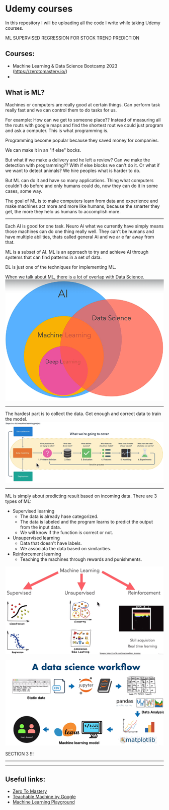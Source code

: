 # Udemy courses

In this repository I will be uploading all the code I write while taking Udemy courses.

ML SUPERVISED REGRESSION FOR STOCK TREND PREDICTION

## Courses:
- Machine Learning & Data Science Bootcamp 2023
  (https://zerotomastery.io/)
-

## What is ML?
Machines or computers are really good at certain things.
Can perform task really fast and we can control them to do tasks for us.


For example:
How can we get to someone place??
Instead of measuring all the routs with google maps and find the shortest rout
we could just program and ask a computer. This is what programming is.

Programming become popular because they saved money for companies.

We can make it in an "if else" bocks.

But what if we make a delivery and he left a review?
Can we make the detection with programming??
With if else blocks we can't do it.
Or what if we want to detect animals?
We hire peoples what is harder to do.

But ML can do it and have so many applications.
Thing what computers couldn't do before and only humans could do, now they can do it in some cases, some way.

The goal of ML is to make computers learn from data and experience and make machines act more and more like humans,
because the smarter they get, the more they helo us humans to accomplish more.

-----------------------------------------------------------------------------------------------------------------------

Each AI is good for one task.
Neuro Ai what we currently have simply means those machines can do one thing really well.
They can't be humans and have multiple abilities, thats called general Ai and we ar e far away from that.

ML is a subset of AI.
ML is an approach to try and achieve AI through systems that can find patterns in a set of data.

DL is just one of the techniques for implementing ML.

When we talk about ML, there is a lot of overlap with Data Science.
![Venn diagram about AI, ML, DP and DS](./img/venn_diagram.png)


-----------------------------------------------------------------------------------------------------------------------


The hardest part is to collect the data.
Get enough and correct data to train the model.
![Structure](./img/structure.png)

-----------------------------------------------------------------------------------------------------------------------

ML is simply about predicting result based on incoming data.
There are 3 types of ML:
- Supervised learning
  - The data is already hase categorized.
  - The data is labeled and the program learns to predict the output from the input data.
  - We will know if the function is correct or not.
- Unsupervised learning
  - Data that doesn't have labels.
  - We associata the data based on similarities.
- Reinforcement learning
  - Teaching the machines through rewards and punishments.


![ML types](./img/ml_types.png)


![Build of our project](./img/project_build.png)


SECTION 3 !!!


-----------------------------------------------------------------------------------------------------------------------






-----------------------------------------------------------------------------------------------------------------------

## Useful links:
- [Zero To Mastery](https://zerotomastery.io/)
- [Teachable Machine by Google](https://teachablemachine.withgoogle.com/)
- [Machine Learning Playground](https://ml-playground.com/)
